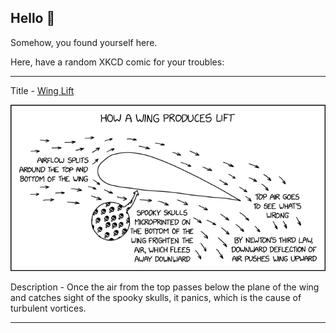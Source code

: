 ## Hello 👀

Somehow, you found yourself here.

Here, have a random XKCD comic for your troubles:

-----------------------------------

Title - [Wing Lift](https://xkcd.com/2678)

![Wing Lift](./random_comic.png)

Description - Once the air from the top passes below the plane of the wing and catches sight of the spooky skulls, it panics, which is the cause of turbulent vortices.

-----------------------------------